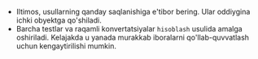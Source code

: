 
- Iltimos, usullarning qanday saqlanishiga e'tibor bering. Ular oddiygina ichki obyektga qo'shiladi.
- Barcha testlar va raqamli konvertatsiyalar `hisoblash` usulida amalga oshiriladi. Kelajakda u yanada murakkab iboralarni qo'llab-quvvatlash uchun kengaytirilishi mumkin.
